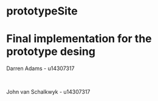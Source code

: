 # prototypeSite

<h1>Final implementation for the prototype desing</h1>
<p>Darren Adams - u14307317</p>
<br/>
<p>John van Schalkwyk - u14307317 </p>